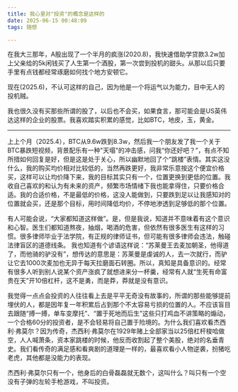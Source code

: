 ```yaml
---
title: 我心里对"投资"的概念是这样的
date: 2025-06-15 00:48:09
tags: 随想

---
```


在我大三那年，A股出现了一个半月的疯涨(2020.8)，我快速借助学贷款3.2w加上父亲给的5k闲钱买了人生第一个酒股，第一次尝到投机的甜头。从那以后只要手里有点钱都经常琢磨如何找个地方安顿它。

现在(2025.6)，不认可这样的自己，因为他是一个将运气以为能力，目中无人的投机贼。

我也很久没有买那些所谓的股了，以后也不会买，如果食言，那可能会是US英伟达这样的企业的股票。我喜欢踏实积累的感觉，比如BTC，地皮，玉，黄金。

---



上上个月（2025.4），BTC从9.6w跌到8.3w，然后我一个朋友发了我一个关于BTC暴跌短视频，背景配乐有一种"天塌"的冲击感，问我“你还好吧？”，有点不知所措如何回复是好，但是这是处于关心，所以幽默地回了个“跳楼”表情。其实这没什么，我的购买均价相对比较低的，当然再跌更好，我非常乐意按这个便宜价格买，这样可以让均价降下来，我的目标其实只有一个，位置更换到更低的位置。我收自己喜欢的和认为有未来的资产，频繁市场情绪下我也能拿得住，只要价格合适。我的合适价格，不是最低的价格，这没人能做到，只要跌到足以让我感知对的位置就会买，还是那个目标，用时间降低均价，不停地渗透到足够低的那个位置。

有人可能会说，“大家都知道这样做”。是，但是我说，知道并不意味着有这个意识和心智。医生们都知道熬夜，抽烟，喝酒的危害，但依然有很多医生有这样的习惯。很多律师毕业于法学院，有正规的律师证书，但可能有很多律师会违法，触碰法律盲区的道德线条。 我也知道有个谚语这样说：“苏莱曼王去麦加朝圣，他得道了，而他骑的驴没有”，想传达的意思是：苏莱曼是虔诚的人，去一次就行，而驴让它去1000次麦加也无异于每天拉磨面石转圈。所以，真知是具备意识的。经常有很多人听到别人说某个资产涨疯了就想进来分一杯羹，经常有人就“生死有命富贵在天”开10倍杠杆，这不是勇，而是莽，莽就是没有意识。

我觉得一点点会投资的人往往看上去是平平无奇没有故事的，所谓的那些能够提前埋伏的人，都是因年复一年积累后占到那个不太容易亏损的位置的人。不应该盲目去跟随“搏一搏，单车变摩托”、“置于死地而后生”这些只打鸡血不讲策略的煽动，一个合格60分的投资者，是不会轻易将自己置于险境的。为什么我们喜欢看杰西利·弗莫尔？因为传奇，杰西利·弗莫尔在1929年赌上全部家当以25倍杠杆梭哈做空，人人喊萧条，资本家跳楼的时候，他反而收割起了整个美股，绝对的名垂青史。我们看传奇的满足感和看爽剧的道理是一样的，最喜欢看小人物逆袭，扮猪吃老虎，其他都是没能力的表现。

杰西利·弗莫尔只有一个，他身后的白骨磊磊就无数个，这叫什么？叫只有一个空没有子弹的左轮手枪游戏，不叫投资。
